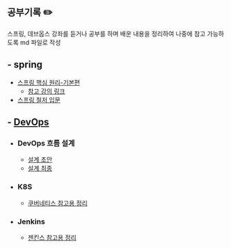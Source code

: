 ## 공부기록 ✏️
스프링, 데브옵스 강좌를 듣거나 공부를 하며 배운 내용을 정리하여 나중에 참고 가능하도록 md 파일로 작성

##  - spring
  - [스프링 핵심 원리-기본편](https://github.com/BenKwon/study-record/tree/main/spring-basic) 
    - [참고 강의 링크](https://www.inflearn.com/course/%EC%8A%A4%ED%94%84%EB%A7%81-%ED%95%B5%EC%8B%AC-%EC%9B%90%EB%A6%AC-%EA%B8%B0%EB%B3%B8%ED%8E%B8)
  - [스프링 철저 입문](https://github.com/BenKwon/study-record/tree/main/spring/%EC%8A%A4%ED%94%84%EB%A7%81%EC%B2%A0%EC%A0%80%EC%9E%85%EB%AC%B8)

##  - [DevOps](https://github.com/BenKwon/study-record/tree/main/DevOps) 
  - ### DevOps 흐름 설계
      - [설계 초안](https://github.com/BenKwon/study-record/blob/main/DevOps/%EB%8D%B0%EB%B8%8C%EC%98%B5%EC%8A%A4%ED%99%98%EA%B2%BD%EA%B5%AC%EC%84%B1%EB%B0%A9%EC%95%88-k8sj%26jenkins.png)
      - [설계 최종](https://github.com/BenKwon/study-record/blob/main/DevOps/devops%2Bcontracttest%EA%B5%AC%EC%84%B1%EB%8F%84.jpg)   
  - ### K8S
      - [쿠버네티스 참고용 정리](https://github.com/BenKwon/study-record/tree/main/DevOps/kubernetes) 
  - ###  Jenkins  
      - [젠킨스 참고용 정리](https://github.com/BenKwon/study-record/tree/main/DevOps/Jenkins)
